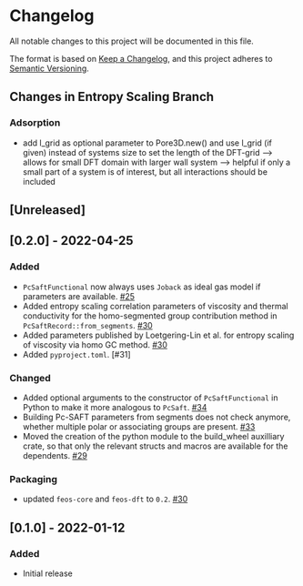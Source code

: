 # Changelog
All notable changes to this project will be documented in this file.

The format is based on [Keep a Changelog](https://keepachangelog.com/en/1.0.0/),
and this project adheres to [Semantic Versioning](https://semver.org/spec/v2.0.0.html).

## Changes in Entropy Scaling Branch
### Adsorption
- add l_grid as optional parameter to Pore3D.new() and use l_grid (if given) instead of systems size to set the length of the DFT-grid --> allows for small DFT domain with larger wall system --> helpful if only a small part of a system is of interest, but all interactions should be included  


## [Unreleased]

## [0.2.0] - 2022-04-25
### Added
- `PcSaftFunctional` now always uses `Joback` as ideal gas model if parameters are available. [#25](https://github.com/feos-org/feos-pcsaft/pull/25)
- Added entropy scaling correlation parameters of viscosity and thermal conductivity for the homo-segmented group contribution method in `PcSaftRecord::from_segments`. [#30](https://github.com/feos-org/feos-pcsaft/pull/30)
- Added parameters published by Loetgering-Lin et al. for entropy scaling of viscosity via homo GC method. [#30](https://github.com/feos-org/feos-pcsaft/pull/30)
- Added `pyproject.toml`. [#31]

### Changed
- Added optional arguments to the constructor of `PcSaftFunctional` in Python to make it more analogous to `PcSaft`. [#34](https://github.com/feos-org/feos-pcsaft/pull/34)
- Building Pc-SAFT parameters from segments does not check anymore, whether multiple polar or associating groups are present. [#33](https://github.com/feos-org/feos-pcsaft/pull/33)
- Moved the creation of the python module to the build_wheel auxilliary crate, so that only the relevant structs and macros are available for the dependents. [#29](https://github.com/feos-org/feos-pcsaft/pull/29)

### Packaging
- updated `feos-core` and `feos-dft` to `0.2`. [#30](https://github.com/feos-org/feos-pcsaft/pull/30)

## [0.1.0] - 2022-01-12
### Added
- Initial release
